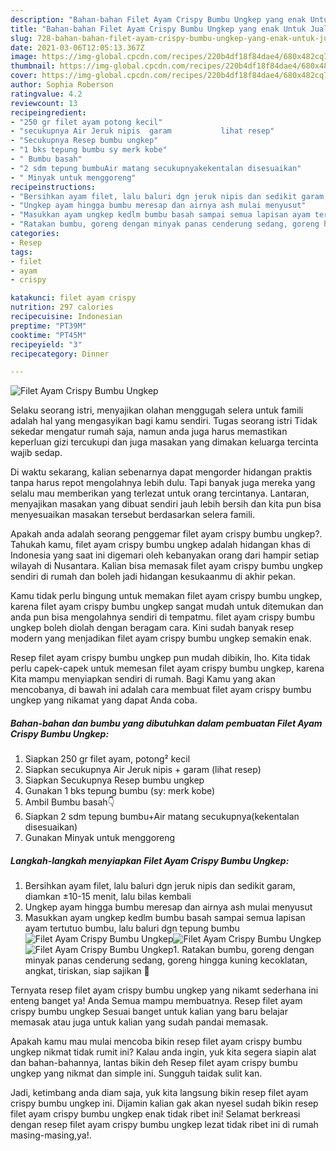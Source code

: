 ```yaml
---
description: "Bahan-bahan Filet Ayam Crispy Bumbu Ungkep yang enak Untuk Jualan"
title: "Bahan-bahan Filet Ayam Crispy Bumbu Ungkep yang enak Untuk Jualan"
slug: 728-bahan-bahan-filet-ayam-crispy-bumbu-ungkep-yang-enak-untuk-jualan
date: 2021-03-06T12:05:13.367Z
image: https://img-global.cpcdn.com/recipes/220b4df18f84dae4/680x482cq70/filet-ayam-crispy-bumbu-ungkep-foto-resep-utama.jpg
thumbnail: https://img-global.cpcdn.com/recipes/220b4df18f84dae4/680x482cq70/filet-ayam-crispy-bumbu-ungkep-foto-resep-utama.jpg
cover: https://img-global.cpcdn.com/recipes/220b4df18f84dae4/680x482cq70/filet-ayam-crispy-bumbu-ungkep-foto-resep-utama.jpg
author: Sophia Roberson
ratingvalue: 4.2
reviewcount: 13
recipeingredient:
- "250 gr filet ayam potong kecil"
- "secukupnya Air Jeruk nipis  garam           lihat resep"
- "Secukupnya Resep bumbu ungkep"
- "1 bks tepung bumbu sy merk kobe"
- " Bumbu basah"
- "2 sdm tepung bumbuAir matang secukupnyakekentalan disesuaikan"
- " Minyak untuk menggoreng"
recipeinstructions:
- "Bersihkan ayam filet, lalu baluri dgn jeruk nipis dan sedikit garam, diamkan ±10-15 menit, lalu bilas kembali"
- "Ungkep ayam hingga bumbu meresap dan airnya ash mulai menyusut"
- "Masukkan ayam ungkep kedlm bumbu basah sampai semua lapisan ayam tertutuo bumbu, lalu baluri dgn tepung bumbu"
- "Ratakan bumbu, goreng dengan minyak panas cenderung sedang, goreng hingga kuning kecoklatan, angkat, tiriskan, siap sajikan 🤗"
categories:
- Resep
tags:
- filet
- ayam
- crispy

katakunci: filet ayam crispy 
nutrition: 297 calories
recipecuisine: Indonesian
preptime: "PT39M"
cooktime: "PT45M"
recipeyield: "3"
recipecategory: Dinner

---
```



![Filet Ayam Crispy Bumbu Ungkep](https://img-global.cpcdn.com/recipes/220b4df18f84dae4/680x482cq70/filet-ayam-crispy-bumbu-ungkep-foto-resep-utama.jpg)

Selaku seorang istri, menyajikan olahan menggugah selera untuk famili adalah hal yang mengasyikan bagi kamu sendiri. Tugas seorang istri Tidak sekedar mengatur rumah saja, namun anda juga harus memastikan keperluan gizi tercukupi dan juga masakan yang dimakan keluarga tercinta wajib sedap.

Di waktu  sekarang, kalian sebenarnya dapat mengorder hidangan praktis tanpa harus repot mengolahnya lebih dulu. Tapi banyak juga mereka yang selalu mau memberikan yang terlezat untuk orang tercintanya. Lantaran, menyajikan masakan yang dibuat sendiri jauh lebih bersih dan kita pun bisa menyesuaikan masakan tersebut berdasarkan selera famili. 



Apakah anda adalah seorang penggemar filet ayam crispy bumbu ungkep?. Tahukah kamu, filet ayam crispy bumbu ungkep adalah hidangan khas di Indonesia yang saat ini digemari oleh kebanyakan orang dari hampir setiap wilayah di Nusantara. Kalian bisa memasak filet ayam crispy bumbu ungkep sendiri di rumah dan boleh jadi hidangan kesukaanmu di akhir pekan.

Kamu tidak perlu bingung untuk memakan filet ayam crispy bumbu ungkep, karena filet ayam crispy bumbu ungkep sangat mudah untuk ditemukan dan anda pun bisa mengolahnya sendiri di tempatmu. filet ayam crispy bumbu ungkep boleh diolah dengan beragam cara. Kini sudah banyak resep modern yang menjadikan filet ayam crispy bumbu ungkep semakin enak.

Resep filet ayam crispy bumbu ungkep pun mudah dibikin, lho. Kita tidak perlu capek-capek untuk memesan filet ayam crispy bumbu ungkep, karena Kita mampu menyiapkan sendiri di rumah. Bagi Kamu yang akan mencobanya, di bawah ini adalah cara membuat filet ayam crispy bumbu ungkep yang nikamat yang dapat Anda coba.

<!--inarticleads1-->

##### Bahan-bahan dan bumbu yang dibutuhkan dalam pembuatan Filet Ayam Crispy Bumbu Ungkep:

1. Siapkan 250 gr filet ayam, potong² kecil
1. Siapkan secukupnya Air Jeruk nipis + garam           (lihat resep)
1. Siapkan Secukupnya Resep bumbu ungkep
1. Gunakan 1 bks tepung bumbu (sy: merk kobe)
1. Ambil  Bumbu basah👇
1. Siapkan 2 sdm tepung bumbu+Air matang secukupnya(kekentalan disesuaikan)
1. Gunakan  Minyak untuk menggoreng




<!--inarticleads2-->

##### Langkah-langkah menyiapkan Filet Ayam Crispy Bumbu Ungkep:

1. Bersihkan ayam filet, lalu baluri dgn jeruk nipis dan sedikit garam, diamkan ±10-15 menit, lalu bilas kembali
1. Ungkep ayam hingga bumbu meresap dan airnya ash mulai menyusut
1. Masukkan ayam ungkep kedlm bumbu basah sampai semua lapisan ayam tertutuo bumbu, lalu baluri dgn tepung bumbu
<img src="https://img-global.cpcdn.com/steps/10fd91a27fdb9dc6/160x128cq70/filet-ayam-crispy-bumbu-ungkep-langkah-memasak-3-foto.jpg" alt="Filet Ayam Crispy Bumbu Ungkep"><img src="https://img-global.cpcdn.com/steps/eaefbb12791b1f5e/160x128cq70/filet-ayam-crispy-bumbu-ungkep-langkah-memasak-3-foto.jpg" alt="Filet Ayam Crispy Bumbu Ungkep"><img src="https://img-global.cpcdn.com/steps/6bdc9fd2c805bf50/160x128cq70/filet-ayam-crispy-bumbu-ungkep-langkah-memasak-3-foto.jpg" alt="Filet Ayam Crispy Bumbu Ungkep">1. Ratakan bumbu, goreng dengan minyak panas cenderung sedang, goreng hingga kuning kecoklatan, angkat, tiriskan, siap sajikan 🤗




Ternyata resep filet ayam crispy bumbu ungkep yang nikamt sederhana ini enteng banget ya! Anda Semua mampu membuatnya. Resep filet ayam crispy bumbu ungkep Sesuai banget untuk kalian yang baru belajar memasak atau juga untuk kalian yang sudah pandai memasak.

Apakah kamu mau mulai mencoba bikin resep filet ayam crispy bumbu ungkep nikmat tidak rumit ini? Kalau anda ingin, yuk kita segera siapin alat dan bahan-bahannya, lantas bikin deh Resep filet ayam crispy bumbu ungkep yang nikmat dan simple ini. Sungguh taidak sulit kan. 

Jadi, ketimbang anda diam saja, yuk kita langsung bikin resep filet ayam crispy bumbu ungkep ini. Dijamin kalian gak akan nyesel sudah bikin resep filet ayam crispy bumbu ungkep enak tidak ribet ini! Selamat berkreasi dengan resep filet ayam crispy bumbu ungkep lezat tidak ribet ini di rumah masing-masing,ya!.

